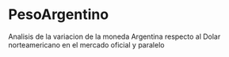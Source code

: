 # PesoArgentino
Analisis de la variacion de la moneda Argentina respecto al Dolar norteamericano en el mercado oficial y paralelo
